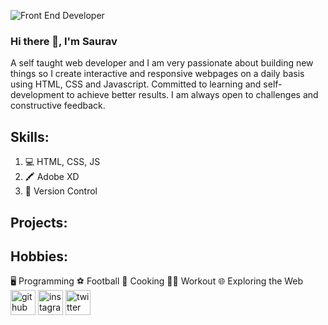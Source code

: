 
![Front End Developer](https://pbs.twimg.com/profile_banners/1148497177930416128/1620881919/600x200)

### Hi there 👋, I'm Saurav

A self taught web developer and I am very passionate about building new things so I create interactive and responsive webpages on a daily basis using HTML, CSS and Javascript. Committed to learning and self-development to achieve better results. I am always open to challenges and constructive feedback. 

## Skills:

1. 💻 HTML, CSS, JS
2. 🖍️ Adobe XD
3. 🛃 Version Control

## Projects:

## Hobbies:

🖥️ Programming
⚽ Football
🍳 Cooking
🏃‍♂️ Workout
🌐 Exploring the Web 
[<img src='https://cdn.jsdelivr.net/npm/simple-icons@3.0.1/icons/github.svg' alt='github' height='40'>](https://github.com/Saurav017) 
[<img src='https://cdn.jsdelivr.net/npm/simple-icons@3.0.1/icons/instagram.svg' alt='instagram' height='40'>](https://www.instagram.com/s_a_u_r_av/) 
[<img src='https://cdn.jsdelivr.net/npm/simple-icons@3.0.1/icons/twitter.svg' alt='twitter' height='40'>](https://twitter.com/SauravPurohit4)  





